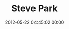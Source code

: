 ---
title: "Steve Park"
date: 2012-05-22 04:45:02 00:00
permalink: /stevepark
twitter: ""
likes: [39]
id: 598
gravatar: "http://www.gravatar.com/avatar/3eeafc5ced9ad016fb30df22001d2c31"
---